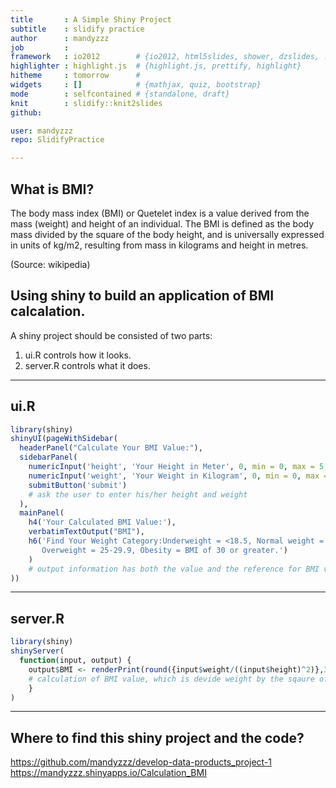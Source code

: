 ```yaml
---
title       : A Simple Shiny Project
subtitle    : slidify practice
author      : mandyzzz
job         : 
framework   : io2012        # {io2012, html5slides, shower, dzslides, ...}
highlighter : highlight.js  # {highlight.js, prettify, highlight}
hitheme     : tomorrow      # 
widgets     : []            # {mathjax, quiz, bootstrap}
mode        : selfcontained # {standalone, draft}
knit        : slidify::knit2slides
github:

user: mandyzzz
repo: SlidifyPractice

---
```


## What is BMI?

The body mass index (BMI) or Quetelet index is a value derived from the mass (weight) and height of an individual. The BMI is defined as the body mass divided by the square of the body height, and is universally expressed in units of kg/m2, resulting from mass in kilograms and height in metres.

(Source: wikipedia)

## Using shiny to build an application of BMI calcalation.

A shiny project should be consisted of two parts:

1. ui.R controls how it looks.
2. server.R controls what it does.

---

## ui.R

```r
library(shiny)
shinyUI(pageWithSidebar(
  headerPanel("Calculate Your BMI Value:"),
  sidebarPanel(
    numericInput('height', 'Your Height in Meter', 0, min = 0, max = 5, step = 0.001),
    numericInput('weight', 'Your Weight in Kilogram', 0, min = 0, max = 300, step = 0.001),
    submitButton('submit')
    # ask the user to enter his/her height and weight
  ),
  mainPanel(
    h4('Your Calculated BMI Value:'),
    verbatimTextOutput("BMI"),
    h6('Find Your Weight Category:Underweight = <18.5, Normal weight = 18.5-24.9, 
       Overweight = 25-29.9, Obesity = BMI of 30 or greater.')
    )
    # output information has both the value and the reference for BMI value
))
```

---

## server.R

```r
library(shiny)
shinyServer(
  function(input, output) {
    output$BMI <- renderPrint(round({input$weight/((input$height)^2)},3))
    # calculation of BMI value, which is devide weight by the sqaure of height
    }
)
```

---

## Where to find this shiny project and the code?

https://github.com/mandyzzz/develop-data-products_project-1
https://mandyzzz.shinyapps.io/Calculation_BMI
